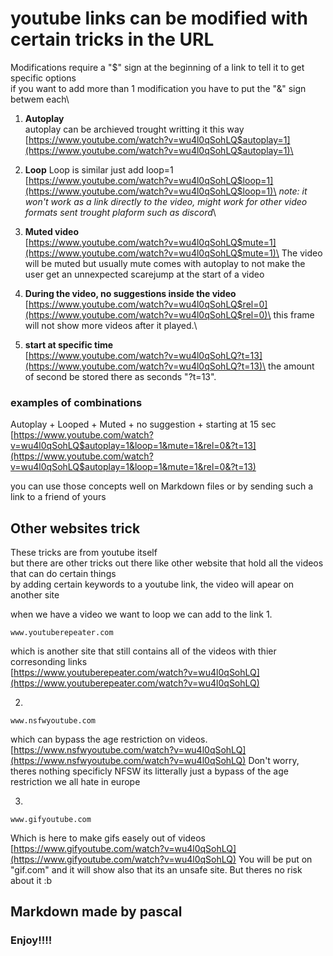 # youtube links can be modified with certain tricks in the URL

Modifications require a "$" sign at the beginning of a link to tell it to get specific options\
if you want to add more than 1 modification you have to put the "&" sign betwem each\

1. **Autoplay**\
autoplay can be archieved trought writting it this way\
[https://www.youtube.com/watch?v=wu4l0qSohLQ$autoplay=1](https://www.youtube.com/watch?v=wu4l0qSohLQ$autoplay=1)\

2. **Loop**
Loop is similar just add loop=1\
[https://www.youtube.com/watch?v=wu4l0qSohLQ$loop=1](https://www.youtube.com/watch?v=wu4l0qSohLQ$loop=1)\
_note: it won't work as a link directly to the video, might work for other video formats sent trought plaform such as discord_\

3. **Muted video**\
[https://www.youtube.com/watch?v=wu4l0qSohLQ$mute=1](https://www.youtube.com/watch?v=wu4l0qSohLQ$mute=1)\
The video will be muted but usually mute comes with autoplay to not make the user get an unnexpected scarejump at the start of a video

4. **During the video, no suggestions inside the video**\
[https://www.youtube.com/watch?v=wu4l0qSohLQ$rel=0](https://www.youtube.com/watch?v=wu4l0qSohLQ$rel=0)\
this frame will not show more videos after it played.\

5. **start at specific time**\
[https://www.youtube.com/watch?v=wu4l0qSohLQ?t=13](https://www.youtube.com/watch?v=wu4l0qSohLQ?t=13)\
the amount of second be stored there as seconds "?t=13".

### examples of combinations

Autoplay + Looped + Muted + no suggestion + starting at 15 sec\
[https://www.youtube.com/watch?v=wu4l0qSohLQ$autoplay=1&loop=1&mute=1&rel=0&?t=13](https://www.youtube.com/watch?v=wu4l0qSohLQ$autoplay=1&loop=1&mute=1&rel=0&?t=13)

you can use those concepts well on Markdown files or by sending such a link to a friend of yours

## Other websites trick
These tricks are from youtube itself\
but there are other tricks out there like other website that hold all the videos that can do certain things\
by adding certain keywords to a youtube link, the video will apear on another site



when we have a video we want to loop we can add to the link 
1.
```
www.youtuberepeater.com
```

which is another site that still contains all of the videos with thier corresonding links\
[https://www.youtuberepeater.com/watch?v=wu4l0qSohLQ](https://www.youtuberepeater.com/watch?v=wu4l0qSohLQ)

2.
```
www.nsfwyoutube.com
```
which can bypass the age restriction on videos.
[https://www.nsfwyoutube.com/watch?v=wu4l0qSohLQ](https://www.nsfwyoutube.com/watch?v=wu4l0qSohLQ)
Don't worry, theres nothing specificly NFSW its litterally just a bypass of the age restriction we all hate in europe

3.
```
www.gifyoutube.com
```
Which is here to make gifs easely out of videos
[https://www.gifyoutube.com/watch?v=wu4l0qSohLQ](https://www.gifyoutube.com/watch?v=wu4l0qSohLQ)
You will be put on "gif.com" and it will show also that its an unsafe site.
But theres no risk about it :b


## Markdown made by pascal
### Enjoy!!!!


